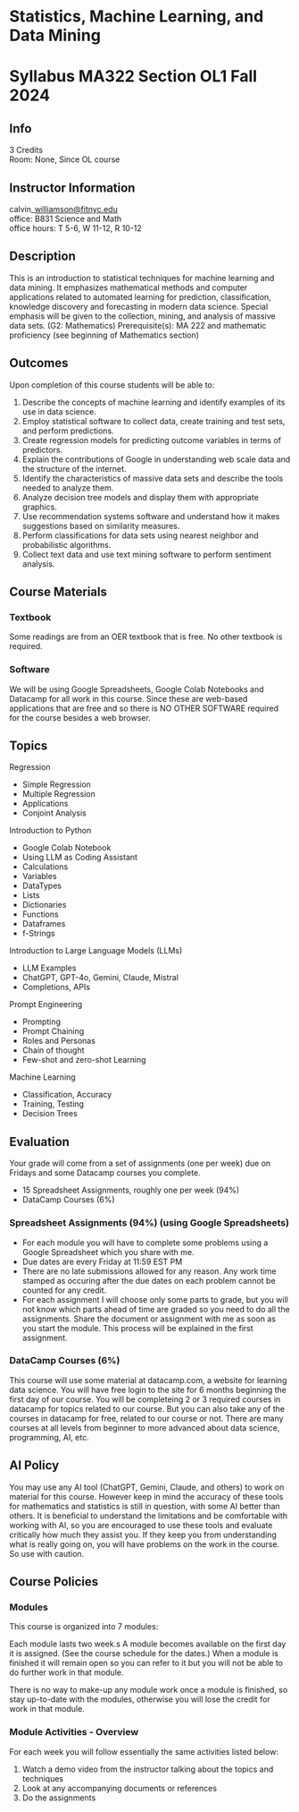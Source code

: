 # Statistics, Machine Learning, and Data Mining

# Syllabus MA322 Section OL1 Fall 2024

## Info 

3 Credits  
Room: None, Since OL course

## Instructor Information

calvin\_williamson@fitnyc.edu  
office: B831 Science and Math  
office hours: T 5-6, W 11-12, R 10-12  

## Description

This is an introduction to statistical techniques for machine learning and data mining. It emphasizes mathematical methods and computer applications related to automated learning for prediction, classification, knowledge discovery and forecasting in modern data science. Special emphasis will be given to the collection, mining, and analysis of massive data sets. (G2: Mathematics) Prerequisite(s): MA 222 and mathematic proficiency (see beginning of Mathematics section)

## Outcomes
Upon completion of this course students will be able to:

1. Describe the concepts of machine learning and identify examples of its use in data science.
2. Employ statistical software to collect data, create training and test sets, and perform predictions.
3. Create regression models for predicting outcome variables in terms of predictors.
4. Explain the contributions of Google in understanding web scale data and the structure of the internet.
5. Identify the characteristics of massive data sets and describe the tools needed to analyze them.
6. Analyze decision tree models and display them with appropriate graphics.
7. Use recommendation systems software and understand how it makes suggestions based on similarity measures.
8. Perform classifications for data sets using nearest neighbor and probabilistic algorithms.
9. Collect text data and use text mining software to perform sentiment analysis.

## Course Materials

### Textbook 

Some readings are from an OER textbook that is free. No other textbook is required.

### Software

We will be using Google Spreadsheets, Google Colab Notebooks and Datacamp for all work in this course. Since these are web-based applications that are free and so there is NO OTHER SOFTWARE required for the course besides a web browser.

## Topics

Regression

- Simple Regression
- Multiple Regression
- Applications
- Conjoint Analysis

Introduction to Python

- Google Colab Notebook
- Using LLM as Coding Assistant
- Calculations
- Variables 
- DataTypes
- Lists
- Dictionaries
- Functions
- Dataframes
- f-Strings

Introduction to Large Language Models (LLMs)

- LLM Examples
- ChatGPT, GPT-4o, Gemini, Claude, Mistral
- Completions, APIs

Prompt Engineering

- Prompting
- Prompt Chaining
- Roles and Personas
- Chain of thought
- Few-shot and zero-shot Learning

Machine Learning

- Classification, Accuracy
- Training, Testing
- Decision Trees

## Evaluation

Your grade will come from a set of assignments (one per week) due on Fridays and some Datacamp courses you complete.

- 15 Spreadsheet Assignments, roughly one per week (94%)
- DataCamp Courses (6%)

### Spreadsheet Assignments (94%) (using Google Spreadsheets)

- For each module you will have to complete some problems using a Google Spreadsheet which you share with me.
- Due dates are every Friday at 11:59 EST PM
- There are no late submissions allowed for any reason. Any work time stamped as occuring after the due dates on each problem cannot be counted for any credit.
- For each assignment I will choose only some parts to grade, but you will not know which parts ahead of time are graded so you need to do all the assignments.
Share the document or assignment with me as soon as you start the module. This process will be explained in the first assignment.


### DataCamp Courses (6%)

This course will use some material at datacamp.com, a website for learning data science. You will have free login to the site for 6 months beginning the first day of our course. You will be completeing 2 or 3 required courses in datacamp for topics related to our course. But you can also take any of the courses in datacamp for free, related to our course or not. There are many courses at all levels from beginner to more advanced about data science, programming, AI, etc.


## AI Policy  

You may use any AI tool (ChatGPT, Gemini, Claude, and others) to work on material for this course. However keep in mind the accuracy of these tools for mathematics and statistics is still in question, with some AI better than others. It is beneficial to understand the limitations and be comfortable with working with AI, so you are encouraged to use these tools and evaluate critically how much they assist you. If they keep you from understanding what is really going on, you will have problems on the work in the course. So use with caution. 

## Course Policies

### Modules

This course is organized into 7 modules:

Each module lasts two week.s A module becomes available on the first day it is assigned. (See the course schedule  for the dates.) When a module is finished it will remain open so you can refer to it but you will not be able to do further work in that module.

There is no way to make-up any module work once a module is finished, so stay up-to-date with the modules, otherwise you will lose the credit for work in that module.

### Module Activities - Overview

For each week you will follow essentially the same activities listed below:

1. Watch a demo video from the instructor talking about the topics and techniques
2. Look at any accompanying documents or references
3. Do the assignments


